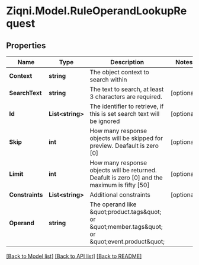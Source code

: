 
# Ziqni.Model.RuleOperandLookupRequest

## Properties

Name | Type | Description | Notes
------------ | ------------- | ------------- | -------------
**Context** | **string** | The object context to search within | 
**SearchText** | **string** | The text to search, at least 3 characters are required. | [optional] 
**Id** | **List&lt;string&gt;** | The identifier to retrieve, if this is set search text will be ignored | [optional] 
**Skip** | **int** | How many response objects will be skipped for preview. Deafault is zero [0] | [optional] 
**Limit** | **int** | How many response objects will be returned. Deafult is zero [0] and the maximum is fifty [50] | [optional] 
**Constraints** | **List&lt;string&gt;** | Additional constraints | [optional] 
**Operand** | **string** | The operand like \&quot;product.tags\&quot; or \&quot;member.tags\&quot; or \&quot;event.product\&quot; | 

[[Back to Model list]](../README.md#documentation-for-models)
[[Back to API list]](../README.md#documentation-for-api-endpoints)
[[Back to README]](../README.md)

